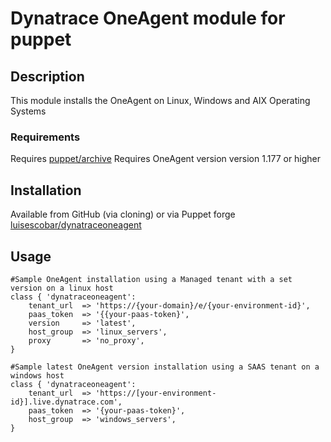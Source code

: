 # Dynatrace OneAgent module for puppet

## Description

This module installs the OneAgent on Linux, Windows and AIX Operating Systems

### Requirements

Requires [puppet/archive](https://forge.puppet.com/puppet/archive)
Requires OneAgent version version 1.177 or higher

## Installation

Available from GitHub (via cloning) or via Puppet forge [luisescobar/dynatraceoneagent](https://forge.puppet.com/dynatrace/dynatraceoneagent)

## Usage

    #Sample OneAgent installation using a Managed tenant with a set version on a linux host
    class { 'dynatraceoneagent':
        tenant_url  => 'https://{your-domain}/e/{your-environment-id}',
        paas_token  => '{{your-paas-token}',
        version     => 'latest',
        host_group  => 'linux_servers',
        proxy       => 'no_proxy',
    }

    #Sample latest OneAgent version installation using a SAAS tenant on a windows host
    class { 'dynatraceoneagent':
        tenant_url  => 'https://[your-environment-id}].live.dynatrace.com',
        paas_token  => '{your-paas-token}',
        host_group  => 'windows_servers',
    }
